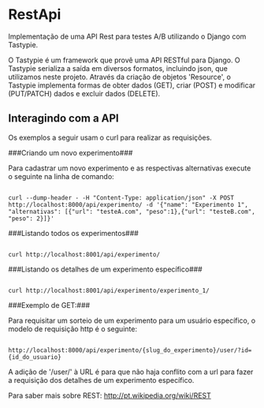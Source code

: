 RestApi
=======

Implementação de uma API Rest para testes A/B utilizando o Django com Tastypie.

O Tastypie é um framework que provê uma API RESTful para Django. O Tastypie serializa a saída em diversos formatos, incluindo json, que utilizamos neste projeto.
Através da criação de objetos 'Resource', o Tastypie implementa formas de obter dados (GET), criar (POST) e modificar (PUT/PATCH) dados e excluir dados (DELETE).


Interagindo com a API
---------------------

Os exemplos a seguir usam o curl para realizar as requisições.

###Criando um novo experimento###

Para cadastrar um novo experimento e as respectivas alternativas execute o seguinte na linha de comando:

<pre><code>
curl --dump-header - -H "Content-Type: application/json" -X POST http://localhost:8000/api/experimento/ -d '{"name": "Experimento 1", "alternativas": [{"url": "testeA.com", "peso":1},{"url": "testeB.com", "peso": 2}]}'
</code></pre>

###Listando todos os experimentos###

<pre><code>
curl http://localhost:8001/api/experimento/
</code></pre>

###Listando os detalhes de um experimento específico###

<pre><code>
curl http://localhost:8001/api/experimento/experimento_1/
</code></pre>

###Exemplo de GET:###

Para requisitar um sorteio de um experimento para um usuário específico, o modelo de requisição http é o seguinte:

<pre><code>
http://localhost:8000/api/experimento/{slug_do_experimento}/user/?id={id_do_usuario}
</code></pre>

A adição de '/user/' à URL é para que não haja conflito com a url para fazer a requisição dos detalhes de um experimento específico.


Para saber mais sobre REST:
http://pt.wikipedia.org/wiki/REST